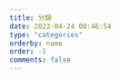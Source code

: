 ```yaml
---
title: 分類
date: 2023-04-24 00:46:54
type: "categories"
orderby: name
order: -1
comments: false
---
```


